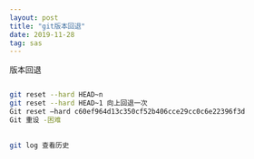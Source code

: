 ```yaml
---
layout: post
title: "git版本回退"
date: 2019-11-28
tag: sas
---
```










版本回退

```bash

git reset --hard HEAD~n 
git reset --hard HEAD~1 向上回退一次
Git reset —hard c60ef964d13c350cf52b406cce29cc0c6e22396f3d
Git 重设 -困难
　
　
git log 查看历史
```

